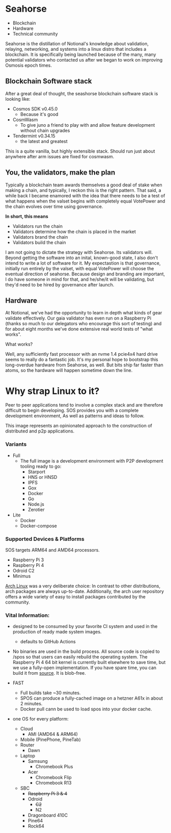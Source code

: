 # Seahorse

* Blockchain
* Hardware
* Technical community

Seahorse is the distillation of Notional's knowledge about validation, relaying, networking, and systems into a linux distro that includes a blockchain.  It is specifically being launched because of the many, many potential validators who contacted us after we began to work on improving Osmosis epoch times. 


## Blockchain Software stack

After a great deal of thought, the seashorse blockchain software stack is looking like:

* Cosmos SDK v0.45.0
  * Because it's good
* CosmWasm
  * To give juno a friend to play with and allow feature development without chain upgrades
* Tendermint v0.34.15
  * the latest and greatest


This is a quite vanilla, but highly extensible stack.  Should run just about anywhere after arm issues are fixed for cosmwasm.




## You, the validators, make the plan

Typically a blockchain team awards themselves a good deal of stake when making a chain, and typically, I reckon this is the right pattern.  That said, a while back I became enamored with the idea that there needs to be a test of what happens when the valset begins with completely equal VotePower and the chain evolves over time using governance.  

**In short, this means**
* Validators run the chain
* Validators determine how the chain is placed in the market
* Validators brand the chain
* Validators build the chain

I am not going to dictate the strategy with Seahorse.  Its validators will.  Beyond getting the software into an inital, known-good state, I also don't intend to write a lot of software for it.  My expectastion is that governance, initially run entirely by the valset, with equal VotePower will choose the eventual direction of seahorse. Because design and branding are important, I do have someone in mind for that, and he/she/it will be validating, but they'd need to be hired by governance after launch.  


## Hardware

At Notional, we've had the opportunity to learn in depth what kinds of gear validate effectively.  Our gaia validator has even run on a Raspberry Pi (thanks so much to our delegators who encourage this sort of testing) and for about eight months we've done extensive real world tests of "what works".

What works?

Well, any sufficiently fast processor with an nvme 1.4 pcie4x4 hard drive seems to really do a fantastic job.  It's my personal hope to bootstrap this long-overdue hardware from Seahorse, as well.  But bits ship far faster than atoms, so the hardware will happen sometime down the line. 




# Why strap Linux to it?

Peer to peer applications tend to involve a complex stack and are therefore difficult to begin developing. SOS provides you with a complete development environment, As well as patterns and ideas to follow.

This image represents an opinionated approach to the construction of distributed and p2p applications.

### Variants

* Full
  * The full image is a development environment with P2P development tooling ready to go:
    * Starport
    * HNS or HNSD
    * IPFS
    * Gox
    * Docker
    * Go
    * Node.js
    * Zerotier
* Lite
  * Docker
  * Docker-compose

### Supported Devices & Platforms
SOS targets ARM64 and AMD64 processors. 

* Raspberry Pi 3
* Raspberry Pi 4
* Odroid C2
* Minimus

[Arch Linux](archlinux.org) was a very deliberate choice: In contrast to other distributions, arch packages are always up-to-date. Additionally, the arch user repository offers a wide variety of easy to install packages contributed by the community.


### Vital Information:

- designed to be consumed by your favorite CI system and used in the production of ready made system images.

  - defaults to GitHub Actions

- No binaries are used in the build process. All source code is copied to /spos so that users can easily rebuild the operating system. The Raspberry Pi 4 64 bit kernel is currently built elsewhere to save time, but we use a fully-open implementation. If you have spare time, you can build it from [source](https://aur.archlinux.org/packages/linux-raspberrypi4-aarch64/). It is blob-free.

- FAST
  - Full builds take ~30 minutes.
  - SPOS can produce a fully-cached image on a hetzner A61x in about 2 minutes.
  - Docker pull cann be used to load spos into your docker cache.

- one OS for every platform:
  - Cloud
    - AMI (AMD64 & ARM64)
  - Mobile (PinePhone, PineTab)
  - Router
    - Dawn
  - Laptop
    - Samsung
      - Chromebook Plus
    - Acer
      - Chromebook Flip
      - Chromebook R13
  - SBC
    - ~~Raspberry Pi 3 & 4~~
    - Odroid 
      - ~~C2~~
      - N2
    - Dragonboard 410C
    - Pine64
    - Rock64
